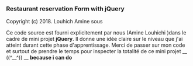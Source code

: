 ### Restaurant reservation Form with jQuery 
  
  

Copyright (c) 2018. Louhich Amine  <aminelch> sous 

   Ce code source est fourni explicitement  par nous (Amine Louhichi )dans le cadre de mini projet **jQuery**.
 Il donne une idée claire sur le  niveau que j'ai  atteint durant cette phase d'apprentissage.
 Merci de passer sur mon code et surtout de prendre le temps pour inspecter la totalité de ce mini projet
        __ ((^__^)) __ **because i can do**


